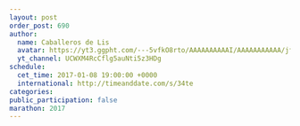```yaml
---
layout: post
order_post: 690
author:
  name: Caballeros de Lis
  avatar: https://yt3.ggpht.com/---5vfkO8rto/AAAAAAAAAAI/AAAAAAAAAAA/jfJfdFYToNY/s88-c-k-no-mo-rj-c0xffffff/photo.jpg
  yt_channel: UCWXM4RcCflg5auNti5z3HDg
schedule:
  cet_time: 2017-01-08 19:00:00 +0000
  international: http://timeanddate.com/s/34te
categories:
public_participation: false
marathon: 2017
---
```

<!--iframe width="475" height="267" src="https://www.youtube.com/embed/MISSING" frameborder="0" allowfullscreen></iframe-->

